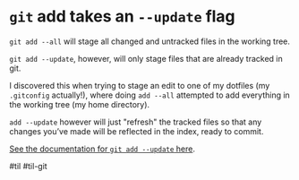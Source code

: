 # `git` add takes an `--update` flag

`git add --all` will stage all changed and untracked files in the working tree.

`git add --update`, however, will only stage files that are already tracked in git.

I discovered this when trying to stage an edit to one of my dotfiles (my `.gitconfig` actually!), where doing `add --all` attempted to add everything in the working tree (my home directory).

`add --update` however will just "refresh" the tracked files  so that any changes you’ve made will be reflected in the index, ready to commit.

[See the documentation for `git add --update` here][update].

[update]: https://git-scm.com/docs/git-add#Documentation/git-add.txt--u

#til #til-git